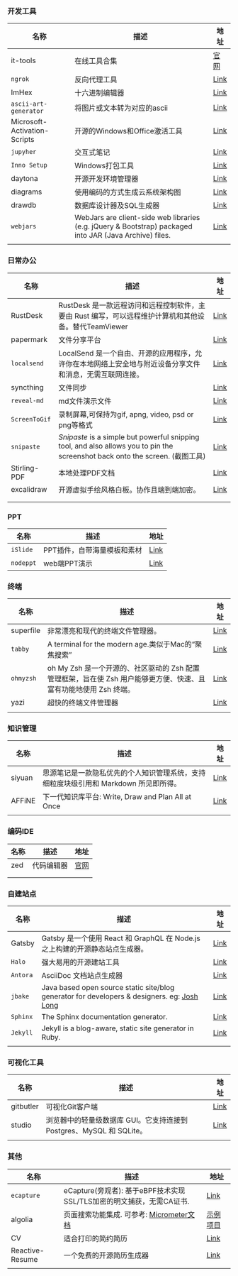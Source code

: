 ### 开发工具

| 名称                           | 描述                                                                                                      | 地址                                                                 |
| ---------------------------- | ------------------------------------------------------------------------------------------------------- | ------------------------------------------------------------------ |
| it-tools                     | 在线工具合集                                                                                                  | [官网](https://it-tools.tech/)                                       |
| `ngrok`                      | 反向代理工具                                                                                                  | [Link](https://ngrok.com/)                                         |
| ImHex                        | 十六进制编辑器                                                                                                 | [Link](https://github.com/WerWolv/ImHex)                           |
| `ascii-art-generator`        | 将图片或文本转为对应的ascii                                                                                        | [Link](https://www.ascii-art-generator.org/)                       |
| Microsoft-Activation-Scripts | 开源的Windows和Office激活工具                                                                                   | [Link](https://github.com/massgravel/Microsoft-Activation-Scripts) |
| `jupyher`                    | 交互式笔记                                                                                                   | [Link](https://github.com/jupyter/notebook)                        |
| `Inno Setup`                 | Windows打包工具                                                                                             | [Link](https://jrsoftware.org/isinfo.php)                          |
| daytona                      | 开源开发环境管理器                                                                                               | [Link](https://github.com/daytonaio/daytona)                       |
| diagrams                     | 使用编码的方式生成云系统架构图                                                                                         | [Link](https://github.com/mingrammer/diagrams)                     |
| drawdb                       | 数据库设计器及SQL生成器                                                                                           | [Link](https://github.com/drawdb-io/drawdb)                        |
| `webjars`                    | WebJars are client-side web libraries (e.g. jQuery & Bootstrap) packaged into JAR (Java Archive) files. | [Link](https://www.webjars.org/)                                   |
|                              |                                                                                                         |                                                                    |

### 日常办公

| 名称            | 描述                                                                                                                        | 地址                                                     |
| ------------- | ------------------------------------------------------------------------------------------------------------------------- | ------------------------------------------------------ |
| RustDesk      | RustDesk 是一款远程访问和远程控制软件，主要由 Rust 编写，可以远程维护计算机和其他设备。替代TeamViewer                                                           | [Link](https://github.com/rustdesk/rustdesk)           |
| papermark     | 文件分享平台                                                                                                                    | [Link](https://github.com/mfts/papermark)              |
| `localsend`   | LocalSend 是一个自由、开源的应用程序，允许你在本地网络上安全地与附近设备分享文件和消息，无需互联网连接。                                                                 | [Link](https://github.com/localsend/localsend)         |
| syncthing     | 文件同步                                                                                                                      | [Link](https://github.com/syncthing/syncthing)         |
| `reveal-md`   | md文件演示文件                                                                                                                  | [Link](https://github.com/webpro/reveal-md)            |
| `ScreenToGif` | 录制屏幕,可保持为gif, apng, video, psd or png等格式                                                                                  | [Link](https://github.com/NickeManarin/ScreenToGif)    |
| `snipaste`    | *Snipaste* is a simple but powerful snipping tool, and also allows you to pin the screenshot back onto the screen. (截图工具) | [Link](https://www.snipaste.com/)                      |
| Stirling-PDF  | 本地处理PDF文档                                                                                                                 | [Link](https://github.com/Stirling-Tools/Stirling-PDF) |
| excalidraw    | 开源虚拟手绘风格白板。协作且端到端加密。                                                                                                      | [Link](https://github.com/excalidraw/excalidraw)       |
|               |                                                                                                                           |                                                        |
|               |                                                                                                                           |                                                        |

### PPT

| 名称        | 描述              | 地址                                         |
| --------- | --------------- | ------------------------------------------ |
| `iSlide`  | PPT插件，自带海量模板和素材 | [Link](https://www.islide.cc/)             |
| `nodeppt` | web端PPT演示       | [Link](https://github.com/ksky521/nodeppt) |

### 终端

| 名称        | 描述                                                                    | 地址                                           |
| --------- | --------------------------------------------------------------------- | -------------------------------------------- |
| superfile | 非常漂亮和现代的终端文件管理器。                                                      | [Link](https://github.com/yorukot/superfile) |
| `tabby`   | A terminal for the modern age.类似于Mac的“聚焦搜索”                           | [Link](https://github.com/Eugeny/tabby)      |
| `ohmyzsh` | oh My Zsh 是一个开源的、社区驱动的 Zsh 配置管理框架，旨在使 Zsh 用户能够更方便、快速、且富有功能地使用 Zsh 终端。 | [Link](https://ohmyz.sh/)                    |
| yazi      | 超快的终端文件管理器                                                            | [Link](https://github.com/sxyazi/yazi)       |
|           |                                                                       |                                              |

### 知识管理

| 名称     | 描述                                              | 地址                                             |
| ------ | ----------------------------------------------- | ---------------------------------------------- |
| siyuan | 思源笔记是一款隐私优先的个人知识管理系统，支持细粒度块级引用和 Markdown 所见即所得。 | [Link](https://github.com/siyuan-note/siyuan)  |
| AFFiNE | 下一代知识库平台: Write, Draw and Plan All at Once      | [Link](https://github.com/toeverything/AFFiNE) |
|        |                                                 |                                                |

### 编码IDE

| 名称  | 描述    | 地址                     |
| --- | ----- | ---------------------- |
| zed | 代码编辑器 | [官网](https://zed.dev/) |
|     |       |                        |
|     |       |                        |

### 自建站点

| 名称       | 描述                                                                                                                                                    | 地址                                           |
| -------- | ----------------------------------------------------------------------------------------------------------------------------------------------------- | -------------------------------------------- |
| Gatsby   | Gatsby 是一个使用 React 和 GraphQL 在 Node.js 之上构建的开源静态站点生成器。                                                                                                | [Link](https://github.com/gatsbyjs/gatsby)   |
| `Halo`   | 强大易用的开源建站工具                                                                                                                                           | [Link](https://github.com/halo-dev/halo)     |
| `Antora` | AsciiDoc 文档站点生成器                                                                                                                                      | [Link](https://antora.org/)                  |
| `jbake`  | Java based open source static site/blog generator for developers & designers. eg: [Josh Long](https://github.com/joshlong/joshlong.github.io-content) | [Link](https://github.com/jbake-org/jbake)   |
| `Sphinx` | The Sphinx documentation generator.                                                                                                                   | [Link](https://github.com/sphinx-doc/sphinx) |
| `Jekyll` | Jekyll is a blog-aware, static site generator in Ruby.                                                                                                | [Link](https://jekyllrb.com/)                |
|          |                                                                                                                                                       |                                              |

### 可视化工具

| 名称        | 描述                                              | 地址                                                |
| --------- | ----------------------------------------------- | ------------------------------------------------- |
| gitbutler | 可视化Git客户端                                       | [Link](https://github.com/gitbutlerapp/gitbutler) |
| studio    | 浏览器中的轻量级数据库 GUI。它支持连接到 Postgres、MySQL 和 SQLite。 | [Link](https://github.com/outerbase/studio)       |
|           |                                                 |                                                   |

### 其他

| 名称              | 描述                                                                              | 地址                                                      |
| --------------- | ------------------------------------------------------------------------------- | ------------------------------------------------------- |
| `ecapture`      | eCapture(旁观者): 基于eBPF技术实现SSL/TLS加密的明文捕获，无需CA证书.                                 | [Link](https://github.com/gojue/ecapture)               |
| algolia         | 页面搜索功能集成. 可参考: [Micrometer文档](https://docs.micrometer.io/micrometer/reference/) | [示例项目](https://github.com/algolia/awesome-algolia)      |
| CV              | 适合打印的简约简历                                                                       | [Link](https://github.com/BartoszJarocki/cv)            |
| Reactive-Resume | 一个免费的开源简历生成器                                                                    | [Link](https://github.com/AmruthPillai/Reactive-Resume) |
|                 |                                                                                 |                                                         |
